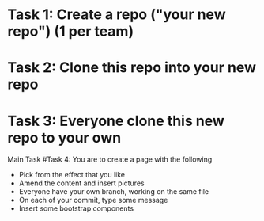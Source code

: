 # Task 1: Create a repo ("your new repo") (1 per team)
# Task 2: Clone this repo into your new repo
# Task 3: Everyone clone this new repo to your own


Main Task
#Task 4: You are to create a page with the following
- Pick from the effect that you like
- Amend the content and insert pictures
- Everyone have your own branch, working on the same file
- On each of your commit, type some message
- Insert some bootstrap components

